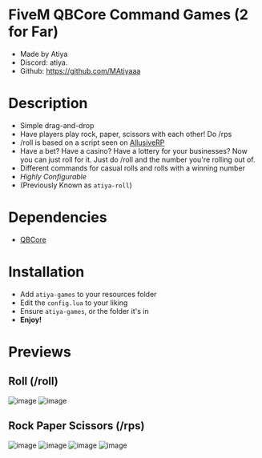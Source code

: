 # FiveM QBCore Command Games (2 for Far)
* Made by Atiya
* Discord: atiya.
* Github: https://github.com/MAtiyaaa

# Description
* Simple drag-and-drop
* Have players play rock, paper, scissors with each other! Do /rps
* /roll is based on a script seen on [AllusiveRP](https://discord.gg/allusiverp)
* Have a bet? Have a casino? Have a lottery for your businesses? Now you can just roll for it. Just do /roll and the number you're rolling out of.
* Different commands for casual rolls and rolls with a winning number
* *Highly Configurable*
* (Previously Known as `atiya-roll`)

# Dependencies
* [QBCore](https://github.com/qbcore-framework)

# Installation
* Add `atiya-games` to your resources folder
* Edit the `config.lua` to your liking
* Ensure `atiya-games`, or the folder it's in
* **Enjoy!**

# Previews
## Roll (/roll)
![image](https://github.com/MAtiyaaa/atiya-roll/assets/45663878/15a14c0d-7cfc-4eae-ba14-56a8cd8d3727)
![image](https://github.com/MAtiyaaa/atiya-roll/assets/45663878/4c5aed84-dff1-4cb2-a189-104247cc06f6)
## Rock Paper Scissors (/rps)

![image](https://github.com/MAtiyaaa/atiya-games/assets/45663878/c394e730-86c3-4ba0-b6a5-af3cd49f95df)
![image](https://github.com/MAtiyaaa/atiya-games/assets/45663878/549f323d-3d40-494f-b2cf-2597dda3c1b3)
![image](https://github.com/MAtiyaaa/atiya-games/assets/45663878/b232832a-263f-402c-9701-7975249d8be3)
![image](https://github.com/MAtiyaaa/atiya-games/assets/45663878/b6665705-c9e2-4b50-9e3c-b5c3620d370d)
